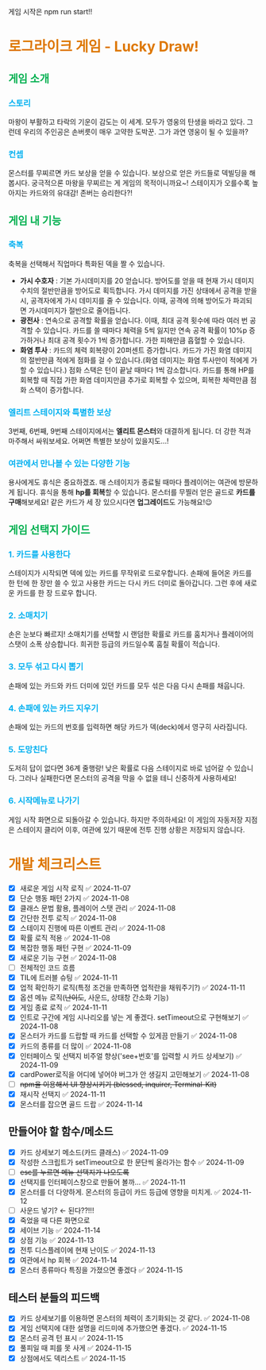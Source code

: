 게임 시작은 npm run start!!

# <font color="#de7802">로그라이크 게임 - Lucky Draw!</font>

## <font color="#00b050">게임 소개</font>

### <font color="#00b0f0">스토리</font></br>

마왕이 부활하고 타락의 기운이 감도는 이 세계. 모두가 영웅의 탄생을 바라고 있다. 그런데 우리의 주인공은 손버릇이 매우 고약한 도박꾼. 그가 과연 영웅이 될 수 있을까?

### <font color="#00b0f0">컨셉</font></br>

몬스터를 무찌르면 카드 보상을 얻을 수 있습니다. 보상으로 얻은 카드들로 덱빌딩을 해봅시다. 궁극적으론 마왕을 무찌르는 게 게임의 목적이니까요~!
스테이지가 오를수록 높아지는 카드와의 유대감! 존버는 승리한다?!

## <font color="#00b050">게임 내 기능</font>

### <font color="#00b0f0">축복</font>

축복을 선택해서 직업마다 특화된 덱을 짤 수 있습니다.</br>

- **가시 수호자** : 기본 가시데미지를 20 얻습니다. 방어도를 얻을 때 현재 가시 데미지 수치의 절반만큼을 방어도로 획득합니다. 가시 데미지를 가진 상태에서 공격을 받을 시, 공격자에게 가시 데미지를 줄 수 있습니다. 이때, 공격에 의해 방어도가 파괴되면 가시데미지가 절반으로 줄어듭니다.
- **광전사** : 연속으로 공격할 확률을 얻습니다. 이때, 최대 공격 횟수에 따라 여러 번 공격할 수 있습니다. 카드를 쓸 때마다 체력을 5씩 잃지만 연속 공격 확률이 10%p 증가하거나 최대 공격 횟수가 1씩 증가합니다. 가한 피해만큼 흡혈할 수 있습니다.
- **화염 투사** : 카드의 체력 회복량이 20퍼센트 증가합니다. 카드가 가진 화염 데미지의 절반만큼 적에게 점화를 걸 수 있습니다.(화염 데미지는 화염 투사만이 적에게 가할 수 있습니다.) 점화 스택은 턴이 끝날 때마다 1씩 감소합니다. 카드를 통해 HP를 회복할 때 직접 가한 화염 데미지만큼 추가로 회복할 수 있으며, 회복한 체력만큼 점화 스택이 증가합니다.

### <font color="#00b0f0">엘리트 스테이지와 특별한 보상</font>

3번째, 6번째, 9번째 스테이지에서는 **엘리트 몬스터**와 대결하게 됩니다. 더 강한 적과 마주해서 싸워보세요. 어쩌면 특별한 보상이 있을지도...!

### <font color="#00b0f0">여관에서 만나볼 수 있는 다양한 기능</font>

용사에게도 휴식은 중요하겠죠. 매 스테이지가 종료될 때마다 플레이어는 여관에 방문하게 됩니다. 휴식을 통해 **hp를 회복**할 수 있습니다. 몬스터를 무찔러 얻은 골드로 **카드를 구매**해보세요! 같은 카드가 세 장 있으시다면 **업그레이드**도 가능해요!😉

## <font color="#00b050">게임 선택지 가이드</font>

### <font color="#00b0f0">1. 카드를 사용한다</font>

스테이지가 시작되면 덱에 있는 카드를 무작위로 드로우합니다. 손패에 들어온 카드를 한 턴에 한 장만 쓸 수 있고 사용한 카드는 다시 카드 더미로 돌아갑니다. 그런 후에 새로운 카드를 한 장 드로우 합니다.

### <font color="#00b0f0">2. 소매치기</font>

손은 눈보다 빠르지! 소매치기를 선택할 시 랜덤한 확률로 카드를 훔치거나 플레이어의 스탯이 소폭 상승합니다. 희귀한 등급의 카드일수록 훔칠 확률이 적습니다.

### <font color="#00b0f0">3. 모두 섞고 다시 뽑기</font>

손패에 있는 카드와 카드 더미에 있던 카드를 모두 섞은 다음 다시 손패를 채웁니다.

### <font color="#00b0f0">4. 손패에 있는 카드 지우기</font>

손패에 있는 카드의 번호를 입력하면 해당 카드가 덱(deck)에서 영구히 사라집니다.

### <font color="#00b0f0">5. 도망친다</font>

도저히 답이 없다면 36계 줄행랑! 낮은 확률로 다음 스테이지로 바로 넘어갈 수 있습니다. 그러나 실패한다면 몬스터의 공격을 막을 수 없을 테니 신중하게 사용하세요!

### <font color="#00b0f0">6. 시작메뉴로 나가기</font>

게임 시작 화면으로 되돌아갈 수 있습니다. 하지만 주의하세요! 이 게임의 자동저장 지점은 스테이지 클리어 이후, 여관에 있기 때문에 전투 진행 상황은 저장되지 않습니다.

# <font color="#de7802">개발 체크리스트</font>

- [x] 새로운 게임 시작 로직 ✅ 2024-11-07
- [x] 단순 행동 패턴 2가지 ✅ 2024-11-08
- [x] 클래스 문법 활용, 플레이어 스탯 관리 ✅ 2024-11-08
- [x] 간단한 전투 로직 ✅ 2024-11-08
- [x] 스테이지 진행에 따른 이벤트 관리 ✅ 2024-11-08
- [x] 확률 로직 적용 ✅ 2024-11-08
- [x] 복잡한 행동 패턴 구현 ✅ 2024-11-09
- [x] 새로운 기능 구현 ✅ 2024-11-08
- [ ] 전체적인 코드 흐름
- [x] TIL에 트러블 슈팅 ✅ 2024-11-11
- [x] 업적 확인하기 로직(특정 조건을 만족하면 업적란을 채워주기?) ✅ 2024-11-11
- [x] 옵션 메뉴 로직(~~난이도~~, 사운드, 상태창 간소화 기능)
- [x] 게임 종료 로직 ✅ 2024-11-11
- [x] 인트로 구간에 게임 시나리오를 넣는 게 좋겠다. setTimeout으로 구현해보기 ✅ 2024-11-08
- [x] 몬스터가 카드를 드랍할 때 카드를 선택할 수 있게끔 만들기 ✅ 2024-11-08
- [x] 카드의 종류를 더 많이 ✅ 2024-11-08
- [x] 인터페이스 및 선택지 비주얼 향상('see+번호'를 입력할 시 카드 상세보기) ✅ 2024-11-09
- [x] cardPower로직을 어디에 넣어야 버그가 안 생길지 고민해보기 ✅ 2024-11-08
- [ ] ~~npm을 이용해서 UI 향상시키기 (blessed, inquirer, Terminal-Kit)~~
- [x] 재시작 선택지 ✅ 2024-11-11
- [x] 몬스터를 잡으면 골드 드랍 ✅ 2024-11-14

## 만들어야 할 함수/메소드

- [x] 카드 상세보기 메소드(카드 클래스) ✅ 2024-11-09
- [x] 작성한 스크립트가 setTimeout으로 한 문단씩 올라가는 함수 ✅ 2024-11-09
- [ ] ~~esc를 누르면 메뉴 선택지가 나오도록~~
- [x] 선택지를 인터페이스창으로 만들어 볼까… ✅ 2024-11-11
- [x] 몬스터를 더 다양하게. 몬스터의 등급이 카드 등급에 영향을 미치게. ✅ 2024-11-12
- [ ] 사운드 넣기? ← 된다??!!!
- [x] 죽었을 때 다른 화면으로
- [x] 세이브 기능 ✅ 2024-11-14
- [x] 상점 기능 ✅ 2024-11-13
- [x] 전투 디스플레이에 현재 난이도 ✅ 2024-11-13
- [x] 여관에서 hp 회복 ✅ 2024-11-14
- [x] 몬스터 종류마다 특징을 가졌으면 좋겠다 ✅ 2024-11-15

## 테스터 분들의 피드백

- [x] 카드 상세보기를 이용하면 몬스터의 체력이 초기화되는 것 같다. ✅ 2024-11-08
- [x] 게임 선택지에 대한 설명을 리드미에 추가했으면 좋겠다. ✅ 2024-11-15
- [x] 몬스터 공격 턴 표시 ✅ 2024-11-15
- [x] 풀피일 때 피를 못 사게 ✅ 2024-11-15
- [x] 상점에서도 덱리스트 ✅ 2024-11-15
